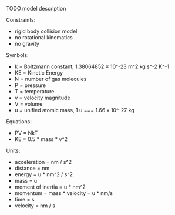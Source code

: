TODO model description

Constraints:
 
* rigid body collision model
* no rotational kinematics
* no gravity

Symbols:
 
* k = Boltzmann constant, 1.38064852 × 10^-23 m^2 kg s^-2 K^-1
* KE = Kinetic Energy
* N = number of gas molecules
* P = pressure
* T = temperature
* v = velocity magnitude
* V = volume
* u = unified atomic mass, 1 u === 1.66 x 10^-27 kg
 
Equations:

* PV = NkT
* KE = 0.5 * mass * v^2

Units:

* acceleration = nm / s^2
* distance = nm
* energy = u * nm^2 / s^2
* mass = u
* moment of inertia = u * nm^2
* momentum = mass * velocity = u * nm/s
* time = s
* velocity = nm / s
